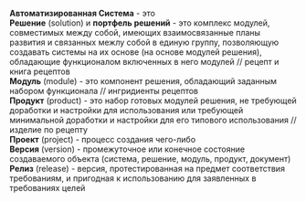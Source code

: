 **Автоматизированная Система** - это   
**Решение** (solution) и **портфель решений** - это комплекс модулей, совместимых между собой, имеющих взаимосвязанные планы развития и связанных межлу собой в единую группу, позволяющую создавать системы на их основе (на основе модулей решения), обладающие функционалом включенных в него модулей // рецепт и книга рецептов   
**Модуль** (module) - это компонент решения, обладающий заданным набором функционала // ингридиенты рецептов   
**Продукт** (product) - это набор готовых модулей решения, не требующей доработки и настройки для использования или требующей минимальной доработки и настройки для его типового использования   // изделие по рецепту   
**Проект** (project) - процесс создания чего-либо   
**Версия** (version) - промежуточное или конечное состояние создаваемого объекта (система, решение, модуль, продукт, документ)   
**Релиз** (release) - версия, протестированная на предмет соответствия требованиям, и пригодная к использованию для заявленных в требованиях целей   
